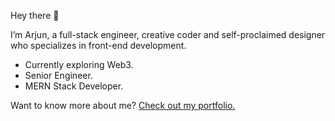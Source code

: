 
Hey there 👋

I’m Arjun, a full-stack engineer, creative coder and self-proclaimed designer who specializes in front-end development.
- Currently exploring Web3.
- Senior Engineer.
- MERN Stack Developer.

Want to know more about me? [Check out my portfolio.](http://arjun391c.github.io)
